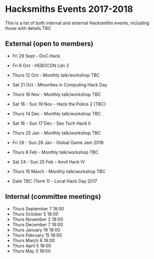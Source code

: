 # Hacksmiths Events 2017-2018

This is a list of both internal and external Hacksmiths events, including those with details TBC

## External (open to members)

* Fri 29 Sept - DoC.Hack.
* Fri 6 Oct - HEBOCON Ldn 2
* Thurs 12 Oct - Monthly talk/workshop TBC
* Sat 21 Oct - Minorities in Computing Hack Day
* Thurs 16 Nov - Monthly talk/workshop TBC
* Sat 18 - Sun 19 Nov - Hack the Police 2 (TBC)
* Thurs 14 Dec - Monthly talk/workshop TBC
* Sat 16 - Sun 17 Dec - Sex Tech Hack II
* Thurs 25 Jan - Monthly talk/workshop TBC
* Fri 26 - Sun 28 Jan - Global Game Jam 2018
* Thurs 8 Feb - Monthly talk/workshop TBC
* Sat 24 - Sun 25 Feb - Anvil Hack IV
* Thurs 15 March - Monthly talk/workshop TBC

* Date TBC (Term 1) - Local Hack Day 2017

## Internal (committee meetings)

* Thurs September 7 18:00
* Thurs October 5 18:00
* Thurs November 2 18:00
* Thurs December 7 18:00
* Thurs January 18 18:00
* Thurs February 15 18:00
* Thurs March 8 18:00
* Thurs April 5 18:00
* Thurs May 3 18:00
